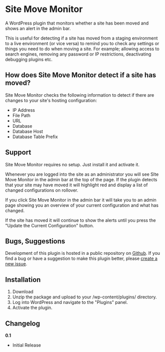 Site Move Monitor
=================

A WordPress plugin that monitors whether a site has been moved and shows an alert in the admin bar.

This is useful for detecting if a site has moved from a staging environment to a live environment (or vice versa) to remind you to check any settings or things you need to do when moving a site. For example; allowing access to search engines, removing any password or IP restrictions, deactivating debugging plugins etc.


How does Site Move Monitor detect if a site has moved?
------------------------------------------------------

Site Move Monitor checks the following information to detect if there are changes to your site's hosting configuration:

* IP Address
* File Path
* URL
* Database
* Database Host
* Database Table Prefix


Support
----------------------

Site Move Monitor requires no setup. Just install it and activate it.

Whenever you are logged into the site as an administrator you will see SIte Move Monitor in the admin bar at the top of the page. If the plugin detects that your site may have moved it will highlight red and display a list of changed configurations on rollover.

If you click Site Move Monitor in the admin bar it will take you to an admin page showing you an overview of your current configuration and what has changed.

If the site has moved it will continue to show the alerts until you press the "Update the Current Configuration" button.


Bugs, Suggestions
-----------------

Development of this plugin is hosted in a public repository on [Github](https://github.com/benhuson/site-move-monitor). If you find a bug or have a suggestion to make this plugin better, please [create a new issue](https://github.com/benhuson/site-move-monitor/issues).


Installation
------------

1. Download
1. Unzip the package and upload to your /wp-content/plugins/ directory.
1. Log into WordPress and navigate to the "Plugins" panel.
1. Activate the plugin.


Changelog
---------

__0.1__

* Initial Release
